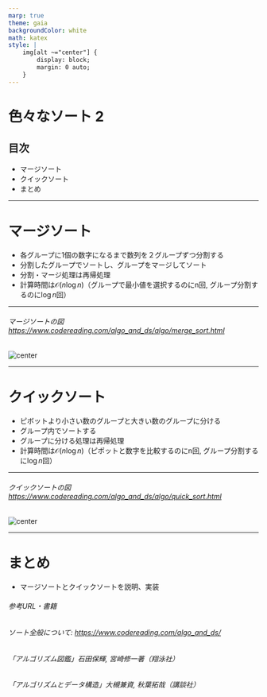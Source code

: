 ```yaml
---
marp: true
theme: gaia
backgroundColor: white
math: katex
style: |
    img[alt ~="center"] {
        display: block;
        margin: 0 auto;
    }
---
```

# 色々なソート 2
## 目次
- マージソート
- クイックソート
- まとめ

---
# マージソート
- 各グループに1個の数字になるまで数列を２グループずつ分割する
- 分割したグループでソートし、グループをマージしてソート
- 分割・マージ処理は再帰処理
- 計算時間は$\mathcal{O}(n \log n)$（グループで最小値を選択するのにn回, グループ分割するのに$\log n$回）

---
###### マージソートの図 https://www.codereading.com/algo_and_ds/algo/merge_sort.html
![center](images/merge-sort.png)

---
# クイックソート
- ピボットより小さい数のグループと大きい数のグループに分ける
- グループ内でソートする
- グループに分ける処理は再帰処理
- 計算時間は$\mathcal{O}(n \log n)$（ピポットと数字を比較するのにn回, グループ分割するに$\log n$回）

---
###### クイックソートの図 https://www.codereading.com/algo_and_ds/algo/quick_sort.html
![center](images/quick-sort.png)


---
# まとめ
- マージソートとクイックソートを説明、実装

###### 参考URL・書籍
###### ソート全般について: https://www.codereading.com/algo_and_ds/
###### 「アルゴリズム図鑑」石田保輝, 宮崎修一著（翔泳社）
###### 「アルゴリズムとデータ構造」大槻兼資, 秋葉拓哉（講談社）





